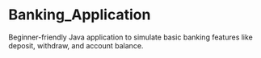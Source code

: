 # Banking_Application
Beginner-friendly Java application to simulate basic banking features like deposit, withdraw, and account balance.
